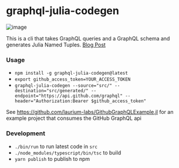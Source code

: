 # graphql-julia-codegen

![image](https://user-images.githubusercontent.com/7853605/113448559-16cad300-93ca-11eb-94cd-9505b88590ef.png)


This is a cli that takes GraphQL queries and a GraphQL schema and generates Julia Named Tuples. [Blog Post](https://www.lauriumlabs.com/blog/julia-code-generation-with-graphql)

### Usage
- `npm install -g graphql-julia-codegen@latest`
- `export github_access_token=YOUR_ACCESS_TOKEN`
- `graphql-julia-codegen --source="src/" --destination="src/generated/" --endpoint="https://api.github.com/graphql" --header="Authorization:Bearer $github_access_token"`

See https://github.com/laurium-labs/GithubGraphQLExample.jl for an example project that consumes the GitHub GraphQL api


### Development

- `./bin/run` to run latest code in `src`
- `./node_modules/typescript/bin/tsc` to build
- `yarn publish` to publish to npm


